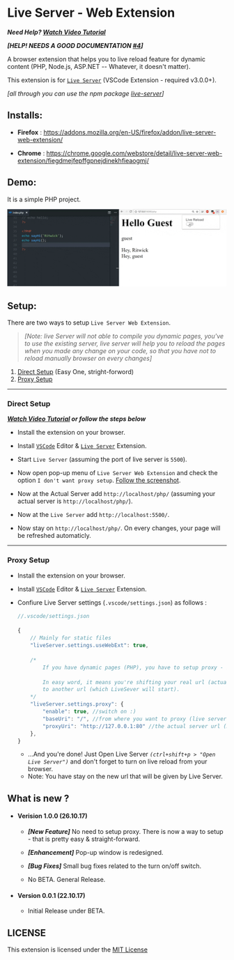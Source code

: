 # Live Server - Web Extension


***Need Help? [Watch Video Tutorial](https://www.youtube.com/watch?v=54wcX1G2GH8)***


***[HELP! NEEDS A GOOD DOCUMENTATION [#4](https://github.com/ritwickdey/live-server-web-extension/issues/4)]***

A browser extension that helps you to live reload feature for dynamic content (PHP, Node.js, ASP.NET -- Whatever, it doesn't matter). 

This extension is for [`Live Server`](https://marketplace.visualstudio.com/items?itemName=ritwickdey.LiveServer) (VSCode Extension - required v3.0.0+).

*[all through you can use the npm package [live-server](https://www.npmjs.com/package/live-server)]*

## Installs: 
* **Firefox** : https://addons.mozilla.org/en-US/firefox/addon/live-server-web-extension/

* **Chrome** : https://chrome.google.com/webstore/detail/live-server-web-extension/fiegdmejfepffgpnejdinekhfieaogmj/

## Demo: 
It is a simple PHP project.

![](./img/screenshots/live-server-web-extension.gif)

## Setup: 
There are two ways to setup `Live Server Web Extension`. 

>_[Note: live Server will not able to compile you dynamic pages, you've to use the existing server, live server will help you to reload the pages when you made any change on your code, so that you have not to reload manually browser on every changes]_

1.  [Direct Setup](#direct-setup) (Easy One, stright-forword) 
2.  [Proxy Setup](#proxy-setup)
  ----------
  
### Direct Setup

***[Watch Video Tutorial](https://www.youtube.com/watch?v=54wcX1G2GH8) or follow the steps below***

* Install the extension on your browser.

* Install [`VSCode`](https://code.visualstudio.com/download) Editor & [`Live Server`](https://marketplace.visualstudio.com/items?itemName=ritwickdey.LiveServer) Extension.

* Start `Live Server` (assuming the port of live server is `5500`).

* Now open pop-up menu of `Live Server Web Extension` and check the option `I don't want proxy setup`. [Follow the screenshot](./img/screenshots/live-server-web-extension-easy-setup.png).

* Now at the Actual Server add `http://localhost/php/` (assuming your actual server is `http://localhost/php/`).
* Now at the `Live Server` add `http://localhost:5500/`.

* Now stay on `http://localhost/php/`. On every changes, your page will be refreshed automaticly.


----------

### Proxy Setup

* Install the extension on your browser.
* Install [`VSCode`](https://code.visualstudio.com/download) Editor & [`Live Server`](https://marketplace.visualstudio.com/items?itemName=ritwickdey.LiveServer) Extension. 
* Confiure Live Server settings (`.vscode/settings.json`) as follows :
 
    ```js
    //.vscode/settings.json

    {
        // Mainly for static files
        "liveServer.settings.useWebExt": true,

        /*
            If you have dynamic pages (PHP), you have to setup proxy - it's pretty easy. 

            In easy word, it means you're shifting your real url (actual PHP url) 
            to another url (which LiveSever will start).
        */
        "liveServer.settings.proxy": {
            "enable": true, //switch on :)
            "baseUri": "/", //from where you want to proxy (live server).  
            "proxyUri": "http://127.0.0.1:80" //the actual server url (NOT live server).
        },
    }

    ```
    * ...And you're done! Just Open Live Server _`(ctrl+shift+p > "Open Live Server")`_ and don't forget to turn on live reload from your browser.
    * Note: You have stay on the new url that will be given by Live Server.


## What is new ?

* #### Verision 1.0.0 (26.10.17)
    * ***[New Feature]*** No need to setup proxy. There is now a way to setup - that is pretty easy & straight-forward.

    * ***[Enhancement]*** Pop-up window is redesigned.

    * ***[Bug Fixes]*** Small bug fixes related to the turn on/off switch.

    * No BETA. General Release.
* #### Version 0.0.1 (22.10.17)
    *  Initial Release under BETA.


## LICENSE
This extension is licensed under the [MIT License](./LICENSE)
